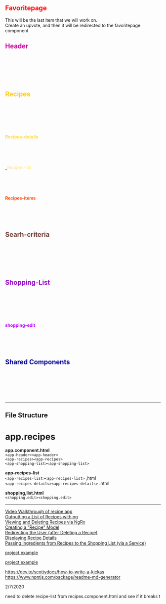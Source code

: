 ## <font color=#FF0000> Favoritepage</font>
This will be the last item that we will work on.  
Create an upvote, and then it will be redirected to the favoritepage component

## <font color=#cc0099>Header</font><br><br><br><br><br>

## <font color=#ffcc00>Recipes</font><br><br><br><br><br>

**<font color=#ffdb4d>Recipes-details</font>**<br><br><br><br><br>



_<font color=#ffe680>Recipes-list</font> <br><br><br><br><br>

**<font color=#ff4000>Recipes-items</font>** <br><br><br><br><br>

## <font color=#6f3e37>Searh-criteria</font> <br><br><br><br><br>

## <font color=#9900cc>Shopping-List</font> <br><br><br><br><br>

**<font color=#bf00ff>shopping-edit</font>** <br><br><br><br><br>

## <font color=#000099>Shared Components</font> <br><br><br><br><br>

---

## File Structure <br>
# app.recipes  
**app.component.html**   
`<app-header><app-header>`  
`<app-recipes><app-recipes>`  
`<app-shopping-list><app-shopping-list>`  

**app-recipes-list**   
`<app-recipes-list><app-recipes-list>` ,html   
`<app-recipes-details><app-recipes-details>` .html   
  

**shopping,list.html**   
`<shopping.edit><shopping.edit>`  

---

[Video Walkthrough of recipe app](https://vimeo.com/channels/1525169)  
[Outputting a List of Recipes with ng](https://www.oreilly.com/library/view/angular-8-/9781788998437/video3_9.html)  
[Viewing and Deleting Recipes via NgRx](https://www.oreilly.com/library/view/angular-8-/9781788998437/video24_40.html)  
[Creating a "Recipe" Model](https://www.oreilly.com/library/view/angular-8-/9781788998437/video3_7.html)  
[Redirecting the User (after Deleting a Recipe)](https://www.oreilly.com/library/view/angular-8-/9781788998437/video16_18.html)  
[Displaying Recipe Details](https://www.oreilly.com/library/view/angular-8-/9781788998437/video3_10.html)  
[Passing Ingredients from Recipes to the Shopping List (via a Service)](https://www.oreilly.com/library/view/angular-8-/9781788998437/video10_8.html)

[project example](https://www.google.com/imgres?imgurl=https%3A%2F%2Fuser-images.githubusercontent.com%2F38184193%2F54035944-2368a700-41c3-11e9-9633-86ff171072ad.png&imgrefurl=https%3A%2F%2Fgithub.com%2Fnofaralfasi%2FRecipe-Book-App-Angular-Project&tbnid=ID_yMcmrCmIQxM&vet=12ahUKEwjAmNf51L3nAhXNAJ0JHe68BGYQMygIegUIARDPAQ..i&docid=y5iHmubo7qlFQM&w=700&h=425&q=maximilian%20schwarzm%C3%BCller%20recipe%20app&ved=2ahUKEwjAmNf51L3nAhXNAJ0JHe68BGYQMygIegUIARDPAQ)

[project example](https://www.google.com/imgres?imgurl=https%3A%2F%2Fuser-images.githubusercontent.com%2F38184193%2F54036018-3ed3b200-41c3-11e9-98d3-0053f8ff8a12.png&imgrefurl=https%3A%2F%2Fgithub.com%2Fnofaralfasi%2FRecipe-Book-App-Angular-Project&tbnid=atFe-Fs_WN82yM&vet=12ahUKEwjAmNf51L3nAhXNAJ0JHe68BGYQMygJegUIARDRAQ..i&docid=y5iHmubo7qlFQM&w=700&h=432&q=maximilian%20schwarzm%C3%BCller%20recipe%20app&ved=2ahUKEwjAmNf51L3nAhXNAJ0JHe68BGYQMygJegUIARDRAQ)

https://dev.to/scottydocs/how-to-write-a-kickas
https://www.npmjs.com/package/readme-md-generator

2/7/2020

need to delete recipe-list from recipes.component.html and see if it breaks t